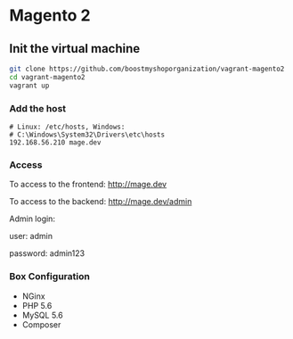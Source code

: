 # Magento 2

## Init the virtual machine

```bash
git clone https://github.com/boostmyshoporganization/vagrant-magento2
cd vagrant-magento2
vagrant up
```


### Add the host 
```
# Linux: /etc/hosts, Windows: 
# C:\Windows\System32\Drivers\etc\hosts
192.168.56.210 mage.dev
```

### Access
To access to the frontend: http://mage.dev

To access to the backend:  http://mage.dev/admin

Admin login:

user: admin

password: admin123

### Box Configuration

- NGinx
- PHP 5.6
- MySQL 5.6
- Composer
